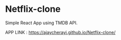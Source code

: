 # Netflix-clone
Simple React App using  TMDB API. 


APP LINK : https://ajaycherayi.github.io/Netflix-clone/
